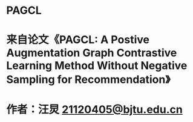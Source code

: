 # PAGCL
# 来自论文《PAGCL: A Postive Augmentation Graph Contrastive Learning Method Without Negative Sampling for Recommendation》
# 作者：汪炅 21120405@bjtu.edu.cn
